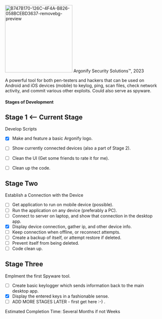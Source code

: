 <img width="221" alt="B747B170-126C-4F4A-B826-058BCEBD3637-removebg-preview" src="https://user-images.githubusercontent.com/120230397/227724018-9b1fcdbf-2eb3-4677-a9a0-6325e89e0449.png">
Argonify Security Solutions™, 2023

A powerful tool for both pen-testers and hackers that can be used on Android and iOS devices (mobile) to keylog, ping, scan files, check network activity, and commit various other exploits. Could also serve as spyware. 


#### Stages of Development

## Stage 1 <-- Current Stage
Develop Scripts
- [X] Make and feature a basic Argonify logo.
- [ ] Show currently connected devices (also a part of Stage 2).
- [ ] Clean the UI (Get some friends to rate it for me).
- [ ] Clean up the code.


## Stage Two
Establish a Connection with the Device
- [ ] Get application to run on mobile device (possible).
- [ ] Run the application on any device (preferably a PC).
- [ ] Connect to server on laptop, and show that connection in the desktop app.
- [X] Display device connection, gather ip, and other device info.
- [ ] Keep connection when offline, or reconnect attempts. 
- [ ] Create a backup of itself, or attempt restore if deleted. 
- [ ] Prevent itself from being deleted.
- [ ] Code clean up.

## Stage Three
Emplment the first Spyware tool. 
- [ ] Create basic keylogger which sends information back to the main desktop app.
- [X] Display the entered keys in a fashionable sense. 
- [ ] ADD MORE STAGES LATER - first get here :-) .

Estimated Completion Time: Several Months if not Weeks

